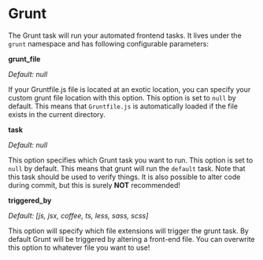 # Grunt

The Grunt task will run your automated frontend tasks.
It lives under the `grunt` namespace and has following configurable parameters:

**grunt_file**

*Default: null*

If your Gruntfile.js file is located at an exotic location, you can specify your custom grunt file location with this option.
This option is set to `null` by default.
This means that `Gruntfile.js` is automatically loaded if the file exists in the current directory.


**task**

*Default: null*

This option specifies which Grunt task you want to run.
This option is set to `null` by default.
This means that grunt will run the `default` task.
Note that this task should be used to verify things. 
It is also possible to alter code during commit, but this is surely **NOT** recommended!


**triggered_by**

*Default: [js, jsx, coffee, ts, less, sass, scss]*

This option will specify which file extensions will trigger the grunt task.
By default Grunt will be triggered by altering a front-end file. 
You can overwrite this option to whatever file you want to use!
